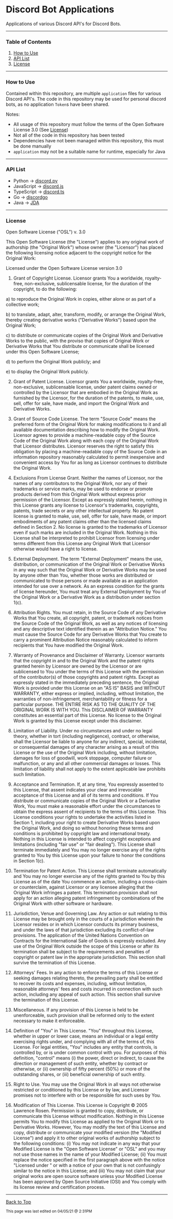 # Discord Bot Applications

Applications of various Discord API's for Discord Bots. 

___

### Table of Contents

1. [How to Use](#how-to-use)
2. [API List](#api-list)
3. [License](#license)

___

### How to Use

Contained within this repository, are multiple `application` files for various Discord API's.
The code in this repository may be used for personal discord bots, as no application `Token`s have been shared.

Notes:
- All usage of this repository must follow the terms of the Open Software License 3.0 (See [License](#license))
- Not all of the code in this repository has been tested
- Dependencies have not been managed within this repository, this must be done manually
- `application` may not be a suitable name for runtime, especially for Java

___

### API List

- Python -> [discord.py](https://github.com/Rapptz/discord.py)
- JavaScript -> [discord.js](https://github.com/discordjs/discord.js)
- TypeScript -> [discord.ts](https://github.com/OwenCalvin/discord.ts)
- Go -> [discordgo](https://github.com/bwmarrin/discordgo)
- Java -> [JDA](https://github.com/DV8FromTheWorld/JDA)

___


### License

Open Software License ("OSL") v. 3.0

This Open Software License (the "License") applies to any original work of
authorship (the "Original Work") whose owner (the "Licensor") has placed the
following licensing notice adjacent to the copyright notice for the Original
Work:

Licensed under the Open Software License version 3.0

1) Grant of Copyright License. Licensor grants You a worldwide, royalty-free,
non-exclusive, sublicensable license, for the duration of the copyright, to do
the following:

  a) to reproduce the Original Work in copies, either alone or as part of a
  collective work;

  b) to translate, adapt, alter, transform, modify, or arrange the Original
  Work, thereby creating derivative works ("Derivative Works") based upon the
  Original Work;

  c) to distribute or communicate copies of the Original Work and Derivative
  Works to the public, with the proviso that copies of Original Work or
  Derivative Works that You distribute or communicate shall be licensed under
  this Open Software License;

  d) to perform the Original Work publicly; and

  e) to display the Original Work publicly.

2) Grant of Patent License. Licensor grants You a worldwide, royalty-free,
non-exclusive, sublicensable license, under patent claims owned or controlled
by the Licensor that are embodied in the Original Work as furnished by the
Licensor, for the duration of the patents, to make, use, sell, offer for sale,
have made, and import the Original Work and Derivative Works.

3) Grant of Source Code License. The term "Source Code" means the preferred
form of the Original Work for making modifications to it and all available
documentation describing how to modify the Original Work. Licensor agrees to
provide a machine-readable copy of the Source Code of the Original Work along
with each copy of the Original Work that Licensor distributes. Licensor
reserves the right to satisfy this obligation by placing a machine-readable
copy of the Source Code in an information repository reasonably calculated to
permit inexpensive and convenient access by You for as long as Licensor
continues to distribute the Original Work.

4) Exclusions From License Grant. Neither the names of Licensor, nor the names
of any contributors to the Original Work, nor any of their trademarks or
service marks, may be used to endorse or promote products derived from this
Original Work without express prior permission of the Licensor. Except as
expressly stated herein, nothing in this License grants any license to
Licensor's trademarks, copyrights, patents, trade secrets or any other
intellectual property. No patent license is granted to make, use, sell, offer
for sale, have made, or import embodiments of any patent claims other than the
licensed claims defined in Section 2. No license is granted to the trademarks
of Licensor even if such marks are included in the Original Work. Nothing in
this License shall be interpreted to prohibit Licensor from licensing under
terms different from this License any Original Work that Licensor otherwise
would have a right to license.

5) External Deployment. The term "External Deployment" means the use,
distribution, or communication of the Original Work or Derivative Works in any
way such that the Original Work or Derivative Works may be used by anyone
other than You, whether those works are distributed or communicated to those
persons or made available as an application intended for use over a network.
As an express condition for the grants of license hereunder, You must treat
any External Deployment by You of the Original Work or a Derivative Work as a
distribution under section 1(c).

6) Attribution Rights. You must retain, in the Source Code of any Derivative
Works that You create, all copyright, patent, or trademark notices from the
Source Code of the Original Work, as well as any notices of licensing and any
descriptive text identified therein as an "Attribution Notice." You must cause
the Source Code for any Derivative Works that You create to carry a prominent
Attribution Notice reasonably calculated to inform recipients that You have
modified the Original Work.

7) Warranty of Provenance and Disclaimer of Warranty. Licensor warrants that
the copyright in and to the Original Work and the patent rights granted herein
by Licensor are owned by the Licensor or are sublicensed to You under the
terms of this License with the permission of the contributor(s) of those
copyrights and patent rights. Except as expressly stated in the immediately
preceding sentence, the Original Work is provided under this License on an "AS
IS" BASIS and WITHOUT WARRANTY, either express or implied, including, without
limitation, the warranties of non-infringement, merchantability or fitness for
a particular purpose. THE ENTIRE RISK AS TO THE QUALITY OF THE ORIGINAL WORK
IS WITH YOU. This DISCLAIMER OF WARRANTY constitutes an essential part of this
License. No license to the Original Work is granted by this License except
under this disclaimer.

8) Limitation of Liability. Under no circumstances and under no legal theory,
whether in tort (including negligence), contract, or otherwise, shall the
Licensor be liable to anyone for any indirect, special, incidental, or
consequential damages of any character arising as a result of this License or
the use of the Original Work including, without limitation, damages for loss
of goodwill, work stoppage, computer failure or malfunction, or any and all
other commercial damages or losses. This limitation of liability shall not
apply to the extent applicable law prohibits such limitation.

9) Acceptance and Termination. If, at any time, You expressly assented to this
License, that assent indicates your clear and irrevocable acceptance of this
License and all of its terms and conditions. If You distribute or communicate
copies of the Original Work or a Derivative Work, You must make a reasonable
effort under the circumstances to obtain the express assent of recipients to
the terms of this License. This License conditions your rights to undertake
the activities listed in Section 1, including your right to create Derivative
Works based upon the Original Work, and doing so without honoring these terms
and conditions is prohibited by copyright law and international treaty.
Nothing in this License is intended to affect copyright exceptions and
limitations (including "fair use" or "fair dealing"). This License shall
terminate immediately and You may no longer exercise any of the rights granted
to You by this License upon your failure to honor the conditions in Section
1(c).

10) Termination for Patent Action. This License shall terminate automatically
and You may no longer exercise any of the rights granted to You by this
License as of the date You commence an action, including a cross-claim or
counterclaim, against Licensor or any licensee alleging that the Original Work
infringes a patent. This termination provision shall not apply for an action
alleging patent infringement by combinations of the Original Work with other
software or hardware.

11) Jurisdiction, Venue and Governing Law. Any action or suit relating to this
License may be brought only in the courts of a jurisdiction wherein the
Licensor resides or in which Licensor conducts its primary business, and under
the laws of that jurisdiction excluding its conflict-of-law provisions. The
application of the United Nations Convention on Contracts for the
International Sale of Goods is expressly excluded. Any use of the Original
Work outside the scope of this License or after its termination shall be
subject to the requirements and penalties of copyright or patent law in the
appropriate jurisdiction. This section shall survive the termination of this
License.

12) Attorneys' Fees. In any action to enforce the terms of this License or
seeking damages relating thereto, the prevailing party shall be entitled to
recover its costs and expenses, including, without limitation, reasonable
attorneys' fees and costs incurred in connection with such action, including
any appeal of such action. This section shall survive the termination of this
License.

13) Miscellaneous. If any provision of this License is held to be
unenforceable, such provision shall be reformed only to the extent necessary
to make it enforceable.

14) Definition of "You" in This License. "You" throughout this License,
whether in upper or lower case, means an individual or a legal entity
exercising rights under, and complying with all of the terms of, this License.
For legal entities, "You" includes any entity that controls, is controlled by,
or is under common control with you. For purposes of this definition,
"control" means (i) the power, direct or indirect, to cause the direction or
management of such entity, whether by contract or otherwise, or (ii) ownership
of fifty percent (50%) or more of the outstanding shares, or (iii) beneficial
ownership of such entity.

15) Right to Use. You may use the Original Work in all ways not otherwise
restricted or conditioned by this License or by law, and Licensor promises not
to interfere with or be responsible for such uses by You.

16) Modification of This License. This License is Copyright © 2005 Lawrence
Rosen. Permission is granted to copy, distribute, or communicate this License
without modification. Nothing in this License permits You to modify this
License as applied to the Original Work or to Derivative Works. However, You
may modify the text of this License and copy, distribute or communicate your
modified version (the "Modified License") and apply it to other original works
of authorship subject to the following conditions: (i) You may not indicate in
any way that your Modified License is the "Open Software License" or "OSL" and
you may not use those names in the name of your Modified License; (ii) You
must replace the notice specified in the first paragraph above with the notice
"Licensed under <insert your license name here>" or with a notice of your own
that is not confusingly similar to the notice in this License; and (iii) You
may not claim that your original works are open source software unless your
Modified License has been approved by Open Source Initiative (OSI) and You
comply with its license review and certification process.

___

[Back to Top](#)

<sub>This page was last edited on 04/05/21 @ 2:31PM</sub>
